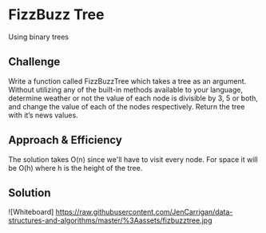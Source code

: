 # FizzBuzz Tree
Using binary trees
 ## Challenge
Write a function called FizzBuzzTree which takes a tree as an argument.
Without utilizing any of the built-in methods available to your language, determine weather or not the value of each node is divisible by 3, 5 or both, and change the value of each of the nodes respectively. Return the tree with it’s news values.
 ## Approach & Efficiency
The solution takes O(n) since we'll have to visit every node. For space it will be O(h) where h is the height of the tree.
 ## Solution
![Whiteboard] https://raw.githubusercontent.com/JenCarrigan/data-structures-and-algorithms/master/%3Aassets/fizbuzztree.jpg